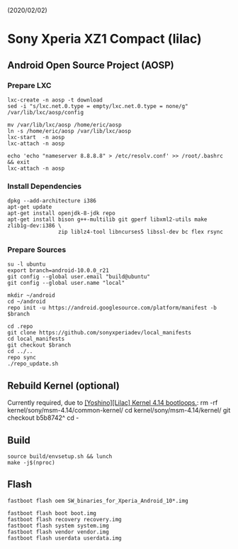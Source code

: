 (2020/02/02)

# Sony Xperia XZ1 Compact (lilac)
## Android Open Source Project (AOSP)
### Prepare LXC
    lxc-create -n aosp -t download
    sed -i "s/lxc.net.0.type = empty/lxc.net.0.type = none/g" /var/lib/lxc/aosp/config

    mv /var/lib/lxc/aosp /home/eric/aosp
    ln -s /home/eric/aosp /var/lib/lxc/aosp
    lxc-start  -n aosp
    lxc-attach -n aosp

    echo 'echo "nameserver 8.8.8.8" > /etc/resolv.conf' >> /root/.bashrc && exit
    lxc-attach -n aosp

### Install Dependencies
    dpkg --add-architecture i386
    apt-get update
    apt-get install openjdk-8-jdk repo
    apt-get install bison g++-multilib git gperf libxml2-utils make zlib1g-dev:i386 \
                    zip liblz4-tool libncurses5 libssl-dev bc flex rsync

### Prepare Sources
    su -l ubuntu
    export branch=android-10.0.0_r21
    git config --global user.email "build@ubuntu"
    git config --global user.name "local"

    mkdir ~/android
    cd ~/android
    repo init -u https://android.googlesource.com/platform/manifest -b $branch

    cd .repo
    git clone https://github.com/sonyxperiadev/local_manifests
    cd local_manifests
    git checkout $branch
    cd ../..
    repo sync
    ./repo_update.sh

## Rebuild Kernel (optional)
Currently required, due to [[Yoshino][Lilac] Kernel 4.14 bootloops.](https://github.com/sonyxperiadev/bug_tracker/issues/530):
    rm -rf kernel/sony/msm-4.14/common-kernel/
    cd kernel/sony/msm-4.14/kernel/
    git checkout b5b8742^
    cd -

## Build
    source build/envsetup.sh && lunch
    make -j$(nproc)

## Flash
    fastboot flash oem SW_binaries_for_Xperia_Android_10*.img

    fastboot flash boot boot.img
    fastboot flash recovery recovery.img
    fastboot flash system system.img
    fastboot flash vendor vendor.img
    fastboot flash userdata userdata.img
